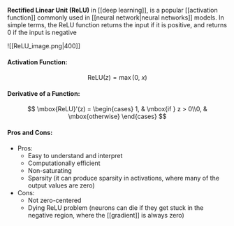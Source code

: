**Rectified Linear Unit (ReLU)** in [[deep learning]], is a popular [[activation function]] commonly used in [[neural network|neural networks]] models. In simple terms, the ReLU function returns the input if it is positive, and returns 0 if the input is negative

![[ReLU_image.png|400]]

#### Activation Function:
$$
\mbox{ReLU}(z) = \max(0,\ x)
$$

#### Derivative of a Function:
$$
\mbox{ReLU}'(z) = \begin{cases} 1, & \mbox{if } z > 0\\0, & \mbox{otherwise} \end{cases}
$$

#### Pros and Cons:

* Pros:
	* Easy to understand and interpret
	* Computationally efficient
	* Non-saturating
	* Sparsity (it can produce sparsity in activations, where many of the output values are zero)
* Cons:
	* Not zero-centered
	* Dying ReLU problem (neurons can die if they get stuck in the negative region, where the [[gradient]] is always zero)